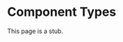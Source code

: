 
# Component Types

This page is a stub.

<!--
- Primer components example
- Creating composed utilities
- Standard Components
-->
